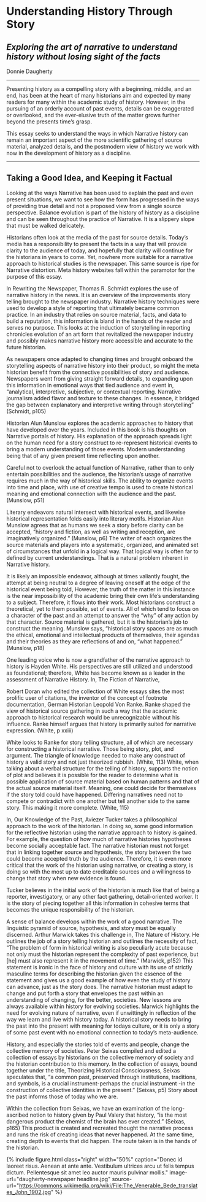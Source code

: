 # Understanding History Through Story
## _Exploring the art of narrative to understand history without losing sight of the facts_
Donnie Daugherty

---
Presenting history as a compelling story with a beginning, middle, and an end, has been at the heart of many historians aim and expected by many readers for many within the academic study of history. However, in the pursuing of an orderly account of past events, details can be exaggerated or overlooked, and the ever-elusive truth of the matter grows further beyond the presents time’s grasp. 

This essay seeks to understand the ways in which Narrative history can remain an important aspect of the more scientific gathering of source material, analyzed details, and the postmodern view of history we work with now in the development of history as a discipline. 

---

## Taking a Good Idea, and Keeping it Factual 
Looking at the ways Narrative has been used to explain the past and even present situations, we want to see how the form has progressed in the ways of providing true detail and not a proposed view from a single source perspective. Balance evolution is part of the history of history as a discipline and can be seen throughout the practice of Narrative. It is a slippery slope that must be walked delicately.  

 Historians often look at the media of the past for source details. Today’s media has a responsibility to present the facts in a way that will provide clarity to the audience of today, and hopefully that clarity will continue for the historians in years to come. Yet, nowhere more suitable for a narrative approach to historical studies is the newspaper. This same source is ripe for Narrative distortion. Meta history websites fall within the paramotor for the purpose of this essay. 
 
 In Rewriting the Newspaper, Thomas R. Schmidt explores the use of narrative history in the news.  It is an overview of the improvements story telling brought to the newspaper industry. Narrative history techniques were used to develop a style of reporting that ultimately became common practice. In an industry that relies on source material, facts, and data to build a reputation, this information is bland in the hands of the reader and serves no purpose. This looks at the induction of storytelling in reporting chronicles evolution of an art form that revitalized the newspaper industry and possibly makes narrative history more accessible and accurate to the future historian. 
 
 As newspapers once adapted to changing times and brought onboard the storytelling aspects of narrative history into their product, so might the meta historian benefit from the connective possibilities of story and audience. Newspapers went from giving straight forward details, to expanding upon this information in emotional ways that tied audience and event in, “analytical, interpretive, subjective, or contextual reporting. Narrative journalism added flavor and texture to these changes. In essence, it bridged the gap between explanatory and interpretive writing through storytelling” (Schmidt, p105)
 
 Historian Alun Munslow explores the academic approaches to history that have developed over the years. Included in this book is his thoughts on Narrative portals of history. His explanation of the approach spreads light on the human need for a story construct to re-represent historical events to bring a modern understanding of those events. Modern understanding being that of any given present time reflecting upon another. 
 
 Careful not to overlook the actual function of Narrative, rather than to only entertain possibilities and the audience, the historian’s usage of narrative requires much in the way of historical skills. The ability to organize events into time and place, with use of creative tempo is used to create historical meaning and emotional connection with the audience and the past. (Munslow, p51)
 
 Literary endeavors natural intersect with historical events, and likewise historical representation folds easily into literary motifs. Historian Alun Munslow agrees that as humans we seek a story before clarity can be accepted, “history and fiction, as well as writing and reception, are imaginatively organized.” (Munslow, p6) The writer of each organizes the source materials and players into a systematic, organized, and animated set of circumstances that unfold in a logical way. That logical way is often far to defined by current understandings.  That is a natural problem inherent in Narrative history. 
 
 It is likely an impossible endeavor, although at times valiantly fought, the attempt at being neutral to a degree of leaving oneself at the edge of the historical event being told, However, the truth of the matter in this instance is the near impossibility of the academic bring their own life’s understanding to a subject. Therefore, it flows into their work. Most historians construct a theoretical, yet to them possible, set of events. All of which tend to focus on a character of the past and an attempt to answer the “why” of any action by that character. Source material is gathered, but it is the historian’s job to construct the meaning. Munslow says, “historical story spaces are as much the ethical, emotional and intellectual products of themselves, their agendas and their theories as they are reflections of and on, “what happened.” (Munslow, p18) 
 
 One leading voice who is now a grandfather of the narrative approach to history is Hayden White. His perspectives are still utilized and understood as foundational; therefore, White has become known as a leader in the assessment of Narrative History. In, The Fiction of Narrative, 
 
 Robert Doran who edited the collection of White essays sites the most prolific user of citations, the inventor of the concept of footnote documentation, German Historian Leopold Von Ranke. Ranke shaped the view of historical source gathering in such a way that the academic approach to historical research would be unrecognizable without his influence. Ranke himself argues that history is primarily suited for narrative expression. (White, p xxiii)
 
 White looks to Ranke for story telling structure, all of which are necessary for constructing a historical narrative. Those being story, plot, and argument. The triangle of knowledge needed to make any construct of history a valid story and not just theorized rubbish. (White, 113) White, when talking about a verbal structure for the telling of history, supports the notion of plot and believes it is possible for the reader to determine what is possible application of source material based on human patterns and that of the actual source material itself. Meaning, one could decide for themselves if the story told could have happened.  Differing narratives need not to compete or contradict with one another but tell another side to the same story. This making it more complete. (White, 115)  
 
 In, Our Knowledge of the Past, Aviezer Tucker takes a philosophical approach to the work of the historian. In doing so, some good information for the reflective historian using the narrative approach to history is gained. For example, the question of how much of narrative histories hypotheses become socially acceptable fact. The narrative historian must not forget that in linking together source and hypothesis, the story between the two could become accepted truth by the audience. Therefore, it is even more critical that the work of the historian using narrative, or creating a story, is doing so with the most up to date creditable sources and a willingness to change that story when new evidence is found. 
 
 Tucker believes in the initial work of the historian is much like that of being a reporter, investigatory, or any other fact gathering, detail-oriented worker. It is the story of piecing together all this information in cohesive terms that becomes the unique responsibility of the historian. 
 
 A sense of balance develops within the work of a good narrative. The linguistic pyramid of source, hypothesis, and story must be equally discerned. Arthur Marwick takes this challenge in, The Nature of History. He outlines the job of a story telling historian and outlines the necessity of fact, “The problem of form in historical writing is also peculiarly acute because not only must the historian represent the complexity of past experience, but [he] must also represent it in the movement of time.” (Marwick, p152) This statement is ironic in the face of history and culture with its use of strictly masculine terms for describing the historian given the essence of the statement and gives us a good example of how even the study of history can advance, just as the story does. The narrative historian must adapt to change and put forth a story that envelopes the past within an understanding of changing, for the better, societies. New lessons are always available within history for evolving societies. Marwick highlights the need for evolving nature of narrative, even if unwittingly in reflection of the way we learn and live with history today. A historical story needs to bring the past into the present with meaning for todays culture, or it is only a story of some past event with no emotional connection to today’s meta-audience.
 
 History, and especially the stories told of events and people, change the collective memory of societies. Peter Seixas compiled and edited a collection of essays by historians on the collective memory of society and the historian contribution to this memory. In the collection of essays, bound together under the title, Theorizing Historical Consciousness, Seixas speculates that, “a common past, preserved through institutions, traditions, and symbols, is a crucial instrument-perhaps the crucial instrument -in the construction of collective identities in the present.” (Seixas, p5) Story about the past informs those of today who we are. 
 
 Within the collection from Seixas, we have an examination of the long-ascribed notion to history given by Paul Valery that history, “is the most dangerous product the chemist of the brain has ever created.” (Seixas, p165) This product is created and recreated thought the narrative process and runs the risk of creating ideas that never happened. At the same time, creating depth to events that did happen. The route taken is in the hands of the historian. 
 
 

{% include figure.html
  class="right"
  width="50%"
  caption="Donec id laoreet risus. Aenean at ante ante. Vestibulum ultrices arcu ut felis tempus dictum. Pellentesque sit amet leo auctor mauris pulvinar mollis."
  image-url="daugherty-newspaper headline.jpg"
  source-url="https://commons.wikimedia.org/wiki/File:The_Venerable_Bede_translates_John_1902.jpg"
%}
